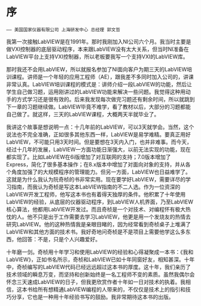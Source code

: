 # 序

    —— 美国国家仪器有限公司 上海研发中心 总经理 郭文哲

我第一次接触LabVIEW是在1991年。那时我刚加入NI公司六个月。我当时主要是做VXI控制器的底层驱动程序，本来跟LabVIEW没有太大关系，但当时NI准备在LabVIEW平台上支持VXI控制器，所以老板要我写一个支持VXI的LabVIEW库。

那时我还不会用LabVIEW，所以就报名参加了NI面向客户为期三天的LabVIEW培训课程。讲师是一个年轻的应用工程师（AE），跟我差不多同时加入公司的，讲课非常认真。LabVIEW培训课程的模式是：讲师介绍一段LabVIEW的功能，然后让学生自己做习题，运用刚讲过的LabVIEW功能来解决一些问题。我觉得这种用动手的方式学习还是很有效的。后来我发现每次做完习题还有剩余时间，所以就跳到下一章的习题继续做。LabVIEW毕竟不难学，看了教材以后，大部分的习题都能自己做了。就这样，三天的LabVIEW课程，大概两天半就毕业了。

我讲这个故事是想说明一点：十几年前的LabVIEW，可以3天就学会。当然，这个说法也不完全准确，正如很多其他东西一样，LabVIEW是易学难精。要真正用好LabVIEW，不可能只用3天时间。但是要想在3天内入门，也并非难事。而今天，经过十几年的发展，LabVIEW一方面功能日渐强大，以前无法实现的功能，现在都实现了。比如LabVIEW在6i版增加了对互联网的支持；7.0版本增加了Express，简化了很多基本操作；在8.x版本中增加了对面向对象的支持，并从各个角度加强了的大规模程序的管理能力。但另一方面，LabVIEW也日益难学了。这就是为什么我认为阮奇桢的书非常实用。现在要学好LabVIEW，需要详尽的学习指南，而我认为奇桢是写这本LabVIEW指南的不二人选。作为一位资深的LabVIEW开发工程师，他写这本书也有着得天独厚的条件。他积累了十年使用LabVIEW的经验，从底层的仪器驱动程序，到LabVIEW人机界面，乃至LabVIEW核心算法，他都用LabVIEW开发过。而且奇桢是一个对技术、对编程怀有极大热忱的人。他不只是出于工作需要去学习LabVIEW，他更是用一个发烧友的热情去研究LabVIEW。他的这种热情我是亲眼目睹的，因为经常看到奇桢桌子上堆满了LabVIEW和其他方面的技术书。我好奇地问奇桢是不是项目上需要他学这么多东西，他回答：不是，只是个人兴趣爱好。

十年磨一剑。奇桢用十年学习和使用LabVIEW的经验和心得凝聚成一本书：《我和LabVIEW》，正如书名所示，奇桢和LabVIEW已如十年同窗好友，相知甚深。十年中，奇桢编写的LabVIEW代码已经远远超过这本书的厚度。这十年，我们亲历了技术领域的瞬息万变，而坚持和创新始终是一名工程师不变的素质。虽然我偶尔会怀念三天速成LabVIEW的日子，但我更欣赏作者十年如一日对技术的执着。我相信，这本书给所有想精通LabVIEW编程的人带来的，不仅仅是技术上的指引和技巧分享，它也是一种用十年经验书写的鼓励。我非常期待这本书的出版。
